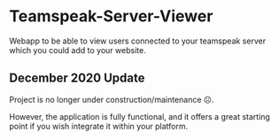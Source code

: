 # Teamspeak-Server-Viewer
Webapp to be able to view users connected to your teamspeak server which you could add to your website.

## December 2020 Update
Project is no longer under construction/maintenance ☹️.

However, the application is fully functional, and it offers a great starting point if you wish integrate it within your platform.
